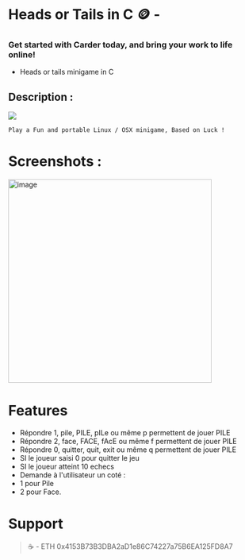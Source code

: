 # Heads or Tails in C 🪙 - 
### Get started with Carder today, and bring your work to life online!


- Heads or tails minigame in C



## Description :

<img src="https://img.shields.io/static/v1?label=Language&message= C &color=purple?style=plastic"/>  

```Play a Fun and portable Linux / OSX minigame, Based on Luck !```


# Screenshots :


<img width="410" alt="image" src="https://github.com/user-attachments/assets/8bc98ca1-31df-49b2-87ee-f5a429eeb0ac">


# Features

- Répondre 1, pile, PILE, pILe ou même p permettent de jouer PILE
- Répondre 2, face, FACE, fAcE ou même f permettent de jouer PILE
- Répondre 0, quitter, quit, exit ou même q permettent de jouer PILE
- SI le joueur saisi 0 pour quitter le jeu
- SI le joueur atteint 10 echecs
- Demande à l'utilisateur un coté :
- 1 pour Pile
- 2 pour Face.


# Support 

>☕️ - ETH 0x4153B73B3DBA2aD1e86C74227a75B6EA125FD8A7







